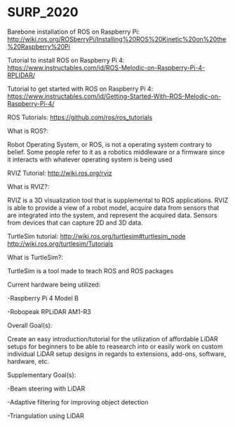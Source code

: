 # SURP_2020

Barebone installation of ROS on Raspberry Pi:
http://wiki.ros.org/ROSberryPi/Installing%20ROS%20Kinetic%20on%20the%20Raspberry%20Pi

Tutorial to install ROS on Raspberry Pi 4:
https://www.instructables.com/id/ROS-Melodic-on-Raspberry-Pi-4-RPLIDAR/

Tutorial to get started with ROS on Raspberry Pi 4:
https://www.instructables.com/id/Getting-Started-With-ROS-Melodic-on-Raspberry-Pi-4/

ROS Tutorials:
https://github.com/ros/ros_tutorials

What is ROS?:

Robot Operating System, or ROS, is not a operating system contrary to belief. Some people refer to it as a robotics middleware or a firmware since it interacts with whatever operating system is being used 

RVIZ Tutorial:
http://wiki.ros.org/rviz

What is RVIZ?:

RVIZ is a 3D visualization tool that is supplemental to ROS applications. RVIZ is able to provide a view of a robot model, acquire data from sensors that are integrated into the system, and represent the acquired data. Sensors from devices that can capture 2D and 3D data.

TurtleSim tutorial:
http://wiki.ros.org/turtlesim#turtlesim_node
http://wiki.ros.org/turtlesim/Tutorials

What is TurtleSim?:

TurtleSim is a tool made to teach ROS and ROS packages

Current hardware being utilized:

-Raspberry Pi 4 Model B

-Robopeak RPLiDAR AM1-R3

Overall Goal(s):

Create an easy introduction/tutorial for the utilization of affordable LiDAR setups for beginners to be able to reasearch into or easily work on custom individual LiDAR setup designs in regards to extensions, add-ons, software, hardware, etc.

Supplementary Goal(s):

-Beam steering with LiDAR

-Adaptive filtering for improving object detection

-Triangulation using LiDAR

